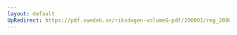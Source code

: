 ```yaml
---
layout: default
UpRedirect: https://pdf.swedeb.se/riksdagen-volumeG-pdf/200001/reg_200001/reg_200001_0293.pdf
---
```


